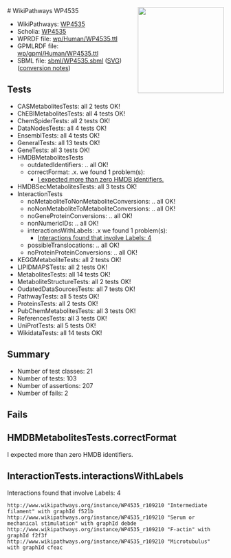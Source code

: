 <img style="float: right; width: 200px" src="../logo.png" />
# WikiPathways WP4535

* WikiPathways: [WP4535](https://identifiers.org/wikipathways:WP4535)
* Scholia: [WP4535](https://scholia.toolforge.org/wikipathways/WP4535)
* WPRDF file: [wp/Human/WP4535.ttl](../wp/Human/WP4535.ttl)
* GPMLRDF file: [wp/gpml/Human/WP4535.ttl](../wp/gpml/Human/WP4535.ttl)
* SBML file: [sbml/WP4535.sbml](../sbml/WP4535.sbml) ([SVG](../sbml/WP4535.svg)) ([conversion notes](../sbml/WP4535.txt))

## Tests
* CASMetabolitesTests: all 2 tests OK!
* ChEBIMetabolitesTests: all 4 tests OK!
* ChemSpiderTests: all 2 tests OK!
* DataNodesTests: all 4 tests OK!
* EnsemblTests: all 4 tests OK!
* GeneralTests: all 13 tests OK!
* GeneTests: all 3 tests OK!
* HMDBMetabolitesTests
    * outdatedIdentifiers: .. all OK!
    * correctFormat: .x. we found 1 problem(s):
        * [I expected more than zero HMDB identifiers.](#ad154c1e)
* HMDBSecMetabolitesTests: all 3 tests OK!
* InteractionTests
    * noMetaboliteToNonMetaboliteConversions: .. all OK!
    * noNonMetaboliteToMetaboliteConversions: .. all OK!
    * noGeneProteinConversions: .. all OK!
    * nonNumericIDs: .. all OK!
    * interactionsWithLabels: .x we found 1 problem(s):
        * [Interactions found that involve Labels: 4](#630d267b)
    * possibleTranslocations: .. all OK!
    * noProteinProteinConversions: .. all OK!
* KEGGMetaboliteTests: all 2 tests OK!
* LIPIDMAPSTests: all 2 tests OK!
* MetabolitesTests: all 14 tests OK!
* MetaboliteStructureTests: all 2 tests OK!
* OudatedDataSourcesTests: all 7 tests OK!
* PathwayTests: all 5 tests OK!
* ProteinsTests: all 2 tests OK!
* PubChemMetabolitesTests: all 3 tests OK!
* ReferencesTests: all 3 tests OK!
* UniProtTests: all 5 tests OK!
* WikidataTests: all 14 tests OK!


## Summary

* Number of test classes: 21
* Number of tests: 103
* Number of assertions: 207
* Number of fails: 2

## Fails

<a name="ad154c1e" />

## HMDBMetabolitesTests.correctFormat

I expected more than zero HMDB identifiers.
<a name="630d267b" />

## InteractionTests.interactionsWithLabels

Interactions found that involve Labels: 4
```
http://www.wikipathways.org/instance/WP4535_r109210 "Intermediate filament" with graphId f521b
http://www.wikipathways.org/instance/WP4535_r109210 "Serum or 
mechanical stimulation" with graphId debde
http://www.wikipathways.org/instance/WP4535_r109210 "F-actin" with graphId f2f3f
http://www.wikipathways.org/instance/WP4535_r109210 "Microtubulus" with graphId cfeac
```

